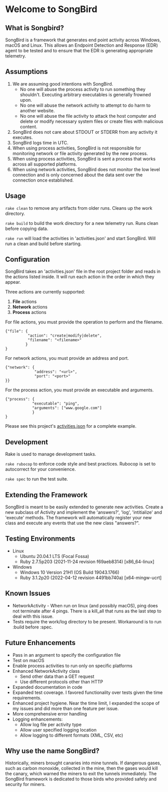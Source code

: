 # Welcome to SongBird

## What is Songbird?

SongBird is a framework that generates end point activity across Windows, macOS and Linux. This allows an Endpoint Detection and Response (EDR) agent to be tested and to ensure that the EDR is generating appropriate telemetry. 

## Assumptions

1. We are assuming good intentions with SongBird. 
   * No one will abuse the process activity to run something they shouldn't. Executing arbitrary executables is generally frowned upon.
   * No one will abuse the network activity to attempt to do harm to another website.
   * No one will abuse the file activity to attack the host computer and delete or modify necessary system files or
create files with malicious content.
2. SongBird does not care about STDOUT or STDERR from any activity it executes.
3. SongBird logs time in UTC.
4. When using process activities, SongBird is not responsible for monitoring network
or file activity generated by the new process.
5. When using process activities, SongBird is sent a process that works across all supported platforms.
6. When using network activities, SongBird does not monitor the low level connection and
is only concerned about the data sent over the connection once established.


## Usage

`rake clean` to remove any artifacts from older runs. Cleans up the work directory.

`rake build` to build the work directory for a new telemetry run. Runs clean before copying data.

`rake run` will load the activities in 'activities.json' and start SongBird. Will run a clean
and build before starting.

## Configuration

SongBird takes an 'activities.json' file in the root project folder and reads in the actions
listed inside. It will run each action in the order in which they appear.

Three actions are currently supported:
1. **File** actions
1. **Network** actions
1. **Process** actions


For file actions, you must provide the operation to perform and the filename. 
```
{"file": {
          "action": "create|modify|delete",
          "filename": "<filename>"
         }
}
```

For network actions, you must provide an address and port.
```
{"network": {
             "address": "<url>",
             "port": "<port>"
}}
```

For the process action, you must provide an executable and arguments.
```
{"process": {
            "executable": "ping",
            "arguments": ["www.google.com"]
            }
}
```

Please see this project's [activities.json](activities.json) for a complete example.

## Development

Rake is used to manage development tasks.

`rake rubocop` to enforce code style and best practices. Rubocop is set to autocorrect for your convenience.

`rake spec` to run the test suite.

## Extending the Framework

SongBird is meant to be easily extended to generate new activities. Create a new subclass of Activity and implement the 'answers?', 'log', 'intitialize' and 'execute' methods. The framework will automatically register your new class and execute any events that use the new class "answers?".

## Testing Environments

* Linux
  * Ubuntu 20.04.1 LTS (Focal Fossa)
  * Ruby 2.7.5p203 (2021-11-24 revision f69aeb8314) [x86_64-linux]
* Windows
  * Windows 10 Version 21H1 (OS Build 19043.1766)
  * Ruby 3.1.2p20 (2022-04-12 revision 4491bb740a) [x64-mingw-ucrt]

## Known Issues
* NetworkActivity - When run on linux (and possibly macOS), ping does not terminate after 4 pings. There is a kill_all that
runs as the last step to deal with this issue.
* Tests require the work/log directory to be present. Workaround is to run :build before :spec.

## Future Enhancements
* Pass in an argument to specify the configuration file
* Test on macOS
* Enable process activities to run only on specific platforms
* Enhanced NetworkActivity class 
  * Send other data than a GET request
  * Use different protocols other than HTTP
* Expanded documentation in code 
* Expanded test coverage. I favored functionality over tests given the time requirements.
* Enhanced project hygiene. Near the time limit, I expanded the scope of my issues and did more than one feature per issue.
* More comprehensive error handling
* Logging enhancements:
  * Allow log file per activity type
  * Allow user specified logging location
  * Allow logging to different formats (XML, CSV, etc)

## Why use the name SongBird?

Historically, miners brought canaries into mine tunnels. If dangerous gases, such as carbon monoxide, collected in the mine, then the gases would kill the canary, which warned the miners to exit the tunnels immediately. The SongBird framework is dedicated to those birds who provided safety and security for miners.